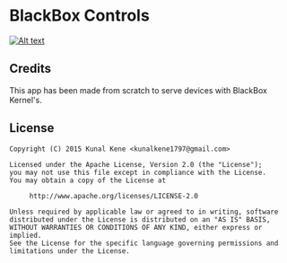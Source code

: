 BlackBox Controls
=============
[![Alt text](http://s14.postimg.org/a1yhsqbe9/BLACKBOX.png)](http://www.blackbox-os.gq)

Credits
----------------

This app has been made from scratch to serve devices with BlackBox Kernel's.


License
----------------

    Copyright (C) 2015 Kunal Kene <kunalkene1797@gmail.com>

    Licensed under the Apache License, Version 2.0 (the "License");
    you may not use this file except in compliance with the License.
    You may obtain a copy of the License at

         http://www.apache.org/licenses/LICENSE-2.0

    Unless required by applicable law or agreed to in writing, software
    distributed under the License is distributed on an "AS IS" BASIS,
    WITHOUT WARRANTIES OR CONDITIONS OF ANY KIND, either express or implied.
    See the License for the specific language governing permissions and
    limitations under the License.
